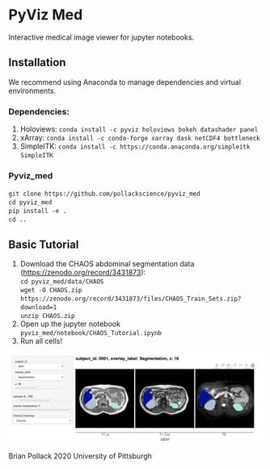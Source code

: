 # PyViz Med
Interactive medical image viewer for jupyter notebooks.

## Installation
We recommend using Anaconda to manage dependencies and virtual environments.

### Dependencies:
1. Holoviews: `conda install -c pyviz holoviews bokeh datashader panel`
1. xArray: `conda install -c conda-forge xarray dask netCDF4 bottleneck`
1. SimpleITK: `conda install -c https://conda.anaconda.org/simpleitk SimpleITK`

### Pyviz_med
`git clone https://github.com/pollackscience/pyviz_med`  
`cd pyviz_med`  
`pip install -e .`  
`cd ..`


## Basic Tutorial
1. Download the CHAOS abdominal segmentation data (https://zenodo.org/record/3431873):  
    `cd pyviz_med/data/CHAOS`  
    `wget -O CHAOS.zip https://zenodo.org/record/3431873/files/CHAOS_Train_Sets.zip?download=1`  
    `unzip CHAOS.zip`
1. Open up the jupyter notebook `pyviz_med/notebook/CHAOS_Tutorial.ipynb`
1. Run all cells!

![Image of CHAOS Example](doc/chaos_example.png)





Brian Pollack 2020
University of Pittsburgh
